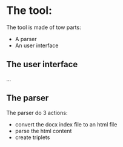 # The tool:


The tool is made of tow parts:

- A parser
- An user interface


## The user interface
...

## The parser
The parser do 3 actions:
- convert the docx index file to an html file
- parse the html content
- create triplets
